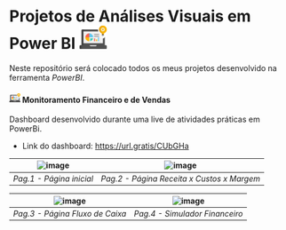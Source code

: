 # Projetos de Análises Visuais em Power BI   <img src="img/business.png" width="50">


Neste repositório será colocado todos os meus projetos desenvolvido na ferramenta *PowerBI*. 


#### <img src="img/business.png" width="20"> Monitoramento Financeiro e de Vendas

Dashboard desenvolvido durante uma live de atividades práticas em PowerBi.

* Link do dashboard: https://url.gratis/CUbGHa

 
![image](https://github.com/anamariapego/Projetos-PowerBI/assets/57241391/685c4291-0269-47d7-b6bc-3540e8cab65a) | ![image](https://github.com/anamariapego/Projetos-PowerBI/assets/57241391/0dd9861f-2d3b-4b4f-98d0-95a9ffa74ef9) 
:---: | :---: 
*Pag.1 - Página inicial* | *Pag.2 - Página Receita x Custos x Margem*

![image](https://github.com/anamariapego/Projetos-PowerBI/assets/57241391/c407f032-57c7-4327-b299-44277ba2c8f3) | ![image](https://github.com/anamariapego/Projetos-PowerBI/assets/57241391/09fd6994-b5aa-4b8d-bb3d-6e07808faf26)
:---: | :---: 
*Pag.3 - Página Fluxo de Caixa* | *Pag.4 - Simulador Financeiro*





